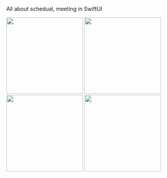 All about schedual, meeting in SwiftUI

<img src="https://github.com/alibekshak/ScrumdingerApp/assets/120570958/02ee0707-a3cc-4a3b-8143-9411ec56cab4" width="200" style="max-width:100%;">
<img src="https://github.com/alibekshak/ScrumdingerApp/assets/120570958/633d907c-0243-4485-81ca-980ce206ecb3" width="200" style="max-width:100%;">
<img src="https://github.com/alibekshak/ScrumdingerApp/assets/120570958/b9effb62-1512-4301-9dcb-6fa6a553181c" width="200" style="max-width:100%;">
<img src="https://github.com/alibekshak/ScrumdingerApp/assets/120570958/5c407ecb-10bb-46b1-859b-e2bdb4483c87" width="200" style="max-width:100%;">
